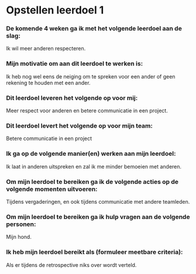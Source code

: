 # Opstellen leerdoel 1

### De komende 4 weken ga ik met het volgende leerdoel aan de slag: 
Ik wil meer anderen respecteren.


### Mijn motivatie om aan dit leerdoel te werken is:
Ik heb nog wel eens de neiging om te spreken voor een ander of geen rekening te houden met een ander.


### Dit leerdoel leveren het volgende op voor mij:
Meer respect voor anderen en betere communicatie in een project.


### Dit leerdoel levert het volgende op voor mijn team:
Betere communicatie in een project


### Ik ga op de volgende manier(en) werken aan mijn leerdoel:
Ik laat in anderen uitspreken en zal ik me minder bemoeien met anderen.


### Om mijn leerdoel te bereiken ga ik de volgende acties op de volgende momenten uitvoeren:
Tijdens vergaderingen, en ook tijdens communicatie met andere teamleden.


### Om mijn leerdoel te bereiken ga ik hulp vragen aan de volgende personen:
Mijn hond.


### Ik heb mijn leerdoel bereikt als (formuleer meetbare criteria):
Als er tijdens de retrospective niks over wordt verteld.